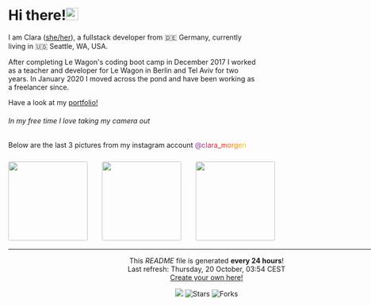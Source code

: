 <h1>Hi there!<img src="https://media.giphy.com/media/hvRJCLFzcasrR4ia7z/giphy.gif" width="25px"></h1>

<p>I am Clara (<a href="https://pronoun.is/she" target="_blank">she/her</a>), a fullstack developer from 🇩🇪 Germany, currently living in 🇺🇸 Seattle, WA, USA.</p>
<p>After completing Le Wagon's coding boot camp in December 2017 I worked as a teacher and developer
for Le Wagon in Berlin and Tel Aviv for two years.
In January 2020 I moved across the pond and have been working as a freelancer since.
</p>

Have a look at my <a href="https://www.claramorgeneyer.com" target="_blank">portfolio!</a>

<h6>In my free time I love taking my camera out</h6>
  <p>Below are the last 3 pictures from my instagram account
  <a href="https://www.instagram.com/clara_morgen/" target="_blank" style="background: #7D36AF;
                                                                            background: -webkit-linear-gradient(to right, #7D36AF 0%, #F81500 50%, #F6D400 100%);
                                                                            background: -moz-linear-gradient(to right, #7D36AF 0%, #F81500 50%, #F6D400 100%);
                                                                            background: linear-gradient(to right, #7D36AF 0%, #F81500 50%, #F6D400 100%);
                                                                            -webkit-background-clip: text;
                                                                            -webkit-text-fill-color: transparent;
">
    @clara_morgen
  </a>

  <div style="width: 800; margin: 0 auto; margin-top: 25px;">
    <img width="160" src="https:&#x2F;&#x2F;cdn1.picuki.com&#x2F;hosted-by-instagram&#x2F;q&#x3D;0exhNuNYnjBGZDHIdN5WmL9I2Pk2GAlRNucaS7j0nyZiNxIsbHWB58ltwdGn%7C%7CDh6Kwh9HS+Lfjhn5oIpVFRWZFN4OEPdSbaJRTZX7aycVICk0zdv85dikLg0KX0XYHGm9MQsOzjYMTIfQeoEH%7C%7Cb2rvUW%7C%7C%7C%7CLwbTIBpi2TMLBCyQlWotfpUrJy9ZRzt52U1h+189JldAJZ+jtvdBFundPZlTIeAf3+Idp1orN2S%7C%7CkKhtAKv6K81SO2ECMseW16GX6Rv5+HoOAAuiDpYGhpqznheKc4EEMWggi65BcBk7sYh5KRFaxV5vUhmIffCmMDUjFKiCU%7C%7Ck8SqtQLsSUHv3EBQnjeel%7C%7CW+eqN29qrREcy7d%7C%7CO84DD5SbruTbdkVH8oLNPheVH7DP2EE%7C%7CxYoYJcK68a9m2bpxKURbrFmhx0WWMZ1mCuVctSBcKTx5C3+3ON2juK8VU5.jpeg?1" style="border-radius: 3px; margin-right: 25px;"/>
    <img width="160" src="https:&#x2F;&#x2F;cdn1.picuki.com&#x2F;hosted-by-instagram&#x2F;q&#x3D;0exhNuNYnjBGZDHIdN5WmL9I2Pk2GAlRNucaS7j0nyZiNxIsbHWB58ltwdGn%7C%7CDh6Kwh9HS+Lfjhl7Y8qWVxVZFt9OEXfSLSJTztc76SZVICm0DBl9JNpkb4zL3waZXem8sYrOzjYMTIfQeoEH%7C%7Cb2rvUT+vvwbTYNpi2TNLxCyQlWotfpUrJy9ZRzt52U1h+189JldAJZ+jtvdBFundPZlTIeAf3+Idp1orN2S%7C%7CkKhtAKv6K81SO2ECMseW16GX6Rv5+HoOAAuiDpYGhpqzfheKc4EEMWggi+mRtovr9+raOjFaxVgegr6PfPCmMDUjFKiCU%7C%7Ck8SqtQLsSUHv3EBQnjeel%7C%7CW+eqN29qrREcy5Q+664jmWQrnXGqpfVSsoCNnzZA3yD9iRVpxIp6d1Lvdr%7C%7CW6PqAu4Q7%7C%7Cjmhx0WWMZ1mbaKLEkBcKTx5C3+3ON2juK8VU5.jpeg?1" style="border-radius: 3px; margin-right: 25px;" />
    <img width="160" src="https:&#x2F;&#x2F;cdn1.picuki.com&#x2F;hosted-by-instagram&#x2F;q&#x3D;0exhNuNYnjBGZDHIdN5WmL9I2Pk2GAlRNecaS7j0nyZiNxIsbHWB58ltwdGn%7C%7CDh6Kwh9HS+Lfjhl4YgjWVtZZFV7PUHWT7KPSTdR6aqeUejN1TVm9J5ml7s0LXEXZXCp88ssUwmYdSgIGaYDG7uo%7C%7CesJ+fzmcjcBojOMNbBGmDdttdCwFahlza4lsfe4kx2xu5xncG114WNxahlw5OLUqQUCSKn5PN1gpKZlR7pCjMsS5Lujymu+H2xkfWx9Ez7RtI7V2dENhhzrdSFlqjH2AZY1LHMRiVbmsTcdn4oIjYrzJ4JM4aYWopnVWCACW2E2hjtfwZftgAHsSUGImUBRwT2Ej+b3ffZ79sXPBMfQAtf+3AjnT5SPEIt8Tk0pL97TUV6OMbi5C+pqmtllBOBPz12D5BGrerTG21V+AWgc0GHeWsMiFLuiyqyb4X7U32WIpFZpkg&#x3D;&#x3D;.jpeg?1" style="border-radius: 3px; margin-right: 25px;" />
  </p>

------------
<p align="center">This <i>README</i> file is generated <b>every 24 hours</b>!</br>Last refresh: Thursday, 20 October, 03:54 CEST<br /><a href="https://medium.com/@th.guibert/how-to-create-a-self-updating-readme-md-for-your-github-profile-f8b05744ca91">Create your own here!</a></p>
<p align="center"><img src="https://github.com/thmsgbrt/thmsgbrt/workflows/README%20build/badge.svg" /> <img alt="Stars" src="https://img.shields.io/github/stars/thmsgbrt/thmsgbrt?style=flat-square&labelColor=343b41"/> <img alt="Forks" src="https://img.shields.io/github/forks/thmsgbrt/thmsgbrt?style=flat-square&labelColor=343b41"/></p>

